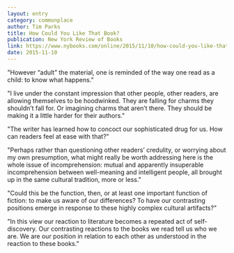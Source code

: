 ```yaml
---
layout: entry
category: commonplace
author: Tim Parks
title: How Could You Like That Book?
publication: New York Review of Books
link: https://www.nybooks.com/online/2015/11/10/how-could-you-like-that-book/
date: 2015-11-10
---
```


"However “adult” the material, one is reminded of the way one read as a child: to know what happens."
 
"I live under the constant impression that other people, other readers, are allowing themselves to be hoodwinked. They are falling for charms they shouldn’t fall for. Or imagining charms that aren’t there. They should be making it a little harder for their authors."
 
"The writer has learned how to concoct our sophisticated drug for us. How can readers feel at ease with that?"

"Perhaps rather than questioning other readers’ credulity, or worrying about my own presumption, what might really be worth addressing here is the whole issue of incomprehension: mutual and apparently insuperable incomprehension between well-meaning and intelligent people, all brought up in the same cultural tradition, more or less."

"Could this be the function, then, or at least one important function of fiction: to make us aware of our differences? To have our contrasting positions emerge in response to these highly complex cultural artifacts?"

"In this view our reaction to literature becomes a repeated act of self-discovery. Our contrasting reactions to the books we read tell us who we are. We are our position in relation to each other as understood in the reaction to these books."